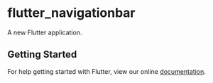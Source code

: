 # flutter_navigationbar

A new Flutter application.

## Getting Started

For help getting started with Flutter, view our online
[documentation](https://flutter.io/).
